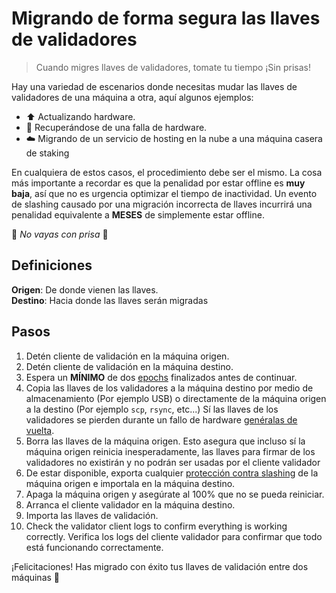 # Migrando de forma segura las llaves de validadores

> Cuando migres llaves de validadores, tomate tu tiempo ¡Sin prisas!

Hay una variedad de escenarios donde necesitas mudar las llaves de validadores de una máquina a otra, aquí algunos ejemplos:

* ⬆️ Actualizando hardware.
* 🔧 Recuperándose de una falla de hardware.
* ☁️ Migrando de un servicio de hosting en la nube a una máquina casera de staking

En cualquiera de estos casos, el procedimiento debe ser el mismo. La cosa más importante a recordar es que la penalidad por estar offline es **muy baja**, así que no es urgencia optimizar el tiempo de inactividad. Un evento de slashing causado por una migración incorrecta de llaves incurrirá una penalidad equivalente a **MESES** de simplemente estar offline.

🚨 _No vayas con prisa_ 🚨

## Definiciones

**Origen**: De donde vienen las llaves.\
**Destino**: Hacia donde las llaves serán migradas

## Pasos

1. Detén cliente de validación en la máquina origen.
2. Detén cliente de validación en la máquina destino.
3. Espera un **MÍNIMO** de dos [epochs](../../staking-glossary#epoch) finalizados antes de continuar.
4. Copia las llaves de los validadores a la máquina destino por medio de almacenamiento (Por ejemplo USB) o directamente de la máquina origen a la destino (Por ejemplo `scp`, `rsync`, etc...) Sí las llaves de los validadores se pierden durante un fallo de hardware [genéralas de vuelta](../../validator-keys/secure-key-generation).
5. Borra las llaves de la máquina origen. Esto asegura que incluso sí la máquina origen reinicia inesperadamente, las llaves para firmar de los validadores no existirán y no podrán ser usadas por el cliente validador
6. De estar disponible, exporta cualquier [protección contra slashing](../../validator-keys/slashing-protection) de la máquina origen e importala en la máquina destino.
7. Apaga la máquina origen y asegúrate al 100% que no se pueda reiniciar.
8. Arranca el cliente validador en la máquina destino.
9. Importa las llaves de validación.
10. Check the validator client logs to confirm everything is working correctly. Verifica los logs del cliente validador para confirmar que todo está funcionando correctamente.

¡Felicitaciones! Has migrado con éxito tus llaves de validación entre dos máquinas 🥳

